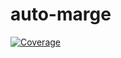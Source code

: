 # auto-marge
[![Coverage](https://img.shields.io/coveralls/github/khulnasoft-labs/auto-merge.svg)](https://coveralls.io/github/khulnasoft-labs/auto-merge)
